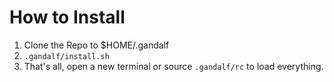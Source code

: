# How to Install

1. Clone the Repo to $HOME/.gandalf
2. `.gandalf/install.sh`
3. That's all, open a new terminal or source `.gandalf/rc` to load everything.
